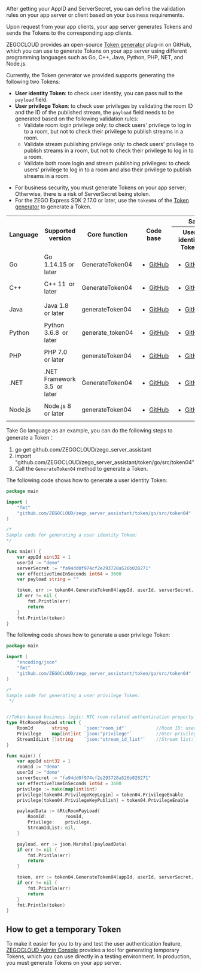 After getting your AppID and ServerSecret, you can define the validation rules on your app server or client based on your business requirements. 

Upon request from your app clients, your app server generates Tokens and sends the Tokens to the corresponding app clients. 

ZEGOCLOUD provides an open-source [Token generator](https://github.com/ZEGOCLOUD/zego_server_assistant) plug-in on GitHub, which you can use to generate Tokens on your app server using different programming languages such as Go, C++, Java, Python, PHP,.NET, and Node.js.

Currently, the Token generator we provided supports generating the following two Tokens:

- **User identity Token**: to check user identity, you can pass null to the `payload` field.
- **User privilege Token**: to check user privileges by validating the room ID and the ID of the published stream, the `payload` field needs to be generated based on the following validation rules:
    - Validate room login privilege only: to check users' privilege to log in to a room, but not to check their privilege to publish streams in a room.
    - Validate stream publishing privilege only: to check users' privilege to publish streams in a room, but not to check their privilege to log in to a room.
    - Validate both room login and stream publishing privileges: to check users' privilege to log in to a room and also their privilege to publish streams in a room.

<div class="mk-warning">

- For business security, you must generate Tokens on your app server; Otherwise, there is a risk of ServerSecret being stolen.
- For the ZEGO Express SDK 2.17.0 or later, use the `token04` of the [Token generator](https://github.com/ZEGOCLOUD/zego_server_assistant) to generate a Token.
</div>

<table>
  <colgroup>
    <col width="10%">
    <col width="20%">
    <col width="20%">
    <col width="20%">
    <col width="15%">
    <col width="15%">
  </colgroup>
  <tbody><tr>
    <th rowspan="2">Language</th>
    <th rowspan="2">Supported version</th>
    <th rowspan="2">Core function</th>
    <th rowspan="2">Code base</th>
    <th colspan="2">Sample code</th>
  </tr>
  <tr>
    <th>User identity Token</th>
    <th>User privilege Token</th>
  </tr>
  <tr>
    <td>Go</td>
    <td>Go 1.14.15 or later</td>
    <td>GenerateToken04</td>
    <td><ul><li><a target="_blank" href="https://github.com/ZEGOCLOUD/zego_server_assistant/blob/master/token/go/src/token04">GitHub</a></li></ul></td>
    <td><ul><li><a target="_blank" href="https://github.com/ZEGOCLOUD/zego_server_assistant/blob/master/token/go/sample/sample-base.go">GitHub</a></li></ul></td>
    <td><ul><li><a target="_blank" href="https://github.com/ZEGOCLOUD/zego_server_assistant/blob/master/token/go/sample/sample-for-rtcroom.go">GitHub</a></li></ul></td>
  </tr>
  <tr>
    <td>C++</td>
    <td>C++ 11&nbsp; or later</td>
    <td>GenerateToken04</td>
    <td><ul><li><a target="_blank" href="https://github.com/ZEGOCLOUD/zego_server_assistant/blob/master/token/c%2B%2B">GitHub</a></li></ul></td>
    <td colspan="2"><ul><li><a target="_blank" href="https://github.com/ZEGOCLOUD/zego_server_assistant/blob/master/token/c%2B%2B/sample/demo/main.cc">GitHub</a></li></ul></td>
  </tr>
  <tr>
    <td>Java</td>
    <td>Java 1.8&nbsp; or later</td>
    <td>generateToken04</td>
    <td><ul><li><a target="_blank" href="https://github.com/ZEGOCLOUD/zego_server_assistant/blob/master/token/java/token04">GitHub</a></li></ul></td>
    <td><ul><li><a target="_blank" href="https://github.com/ZEGOCLOUD/zego_server_assistant/blob/master/token/java/token04/src/im/zego/serverassistant/sample/Token04SampleBase.java">GitHub</a></li></ul></td>
    <td><ul><li><a target="_blank" href="https://github.com/ZEGOCLOUD/zego_server_assistant/blob/master/token/java/token04/src/im/zego/serverassistant/sample/Token04SampleForRtcRoom.java">GitHub</a></li></ul></td>
  </tr>
  <tr>
    <td>Python</td>
    <td>Python 3.6.8&nbsp; or later</td>
    <td>generate_token04</td>
    <td><ul><li><a target="_blank" href="https://github.com/ZEGOCLOUD/zego_server_assistant/blob/master/token/python/token04">GitHub</a></li></ul></td>
    <td><ul><li><a target="_blank" href="https://github.com/ZEGOCLOUD/zego_server_assistant/blob/master/token/python/token04/test/base_sample.py">GitHub</a></li></ul></td>
    <td><ul><li><a target="_blank" href="https://github.com/ZEGOCLOUD/zego_server_assistant/blob/master/token/python/token04/test/rtcroom_sample.py">GitHub</a></li></ul></td>
  </tr>
  <tr>
    <td>PHP</td>
    <td>PHP 7.0&nbsp; or later</td>
    <td>generateToken04</td>
    <td><ul><li><a target="_blank" href="https://github.com/ZEGOCLOUD/zego_server_assistant/blob/master/token/php/token04">GitHub</a></li></ul></td>
    <td><ul><li><a target="_blank" href="https://github.com/ZEGOCLOUD/zego_server_assistant/blob/master/token/php/token04/test/test.php">GitHub</a></li></ul></td>
    <td><ul><li><a target="_blank" href="https://github.com/ZEGOCLOUD/zego_server_assistant/blob/master/token/php/token04/test/testForRtcRoom.php">GitHub</a></li></ul></td>
  </tr>
  <tr>
    <td>.NET</td>
    <td>.NET Framework 3.5&nbsp; or later</td>
    <td>GenerateToken04</td>
    <td><ul><li><a target="_blank" href="https://github.com/ZEGOCLOUD/zego_server_assistant/blob/master/token/.net">GitHub</a></li></ul></td>
    <td colspan="2"><ul><li><a target="_blank" href="https://github.com/ZEGOCLOUD/zego_server_assistant/blob/master/token/.net/demo/WindowsFormsApp1/Form1.cs">GitHub</a></li></ul></td>
  </tr>
  <tr>
    <td>Node.js</td>
    <td>Node.js 8&nbsp; or later</td>
    <td>generateToken04</td>
    <td><ul><li><a target="_blank" href="https://github.com/ZEGOCLOUD/zego_server_assistant/blob/master/token/nodejs">GitHub</a></li></ul></td>
    <td><ul><li><a target="_blank" href="https://github.com/ZEGOCLOUD/zego_server_assistant/blob/master/token/nodejs/sample/sample-base.js">GitHub</a></li></ul></td>
    <td><ul><li><a target="_blank" href="https://github.com/ZEGOCLOUD/zego_server_assistant/blob/master/token/nodejs/sample/sample-rtc-room.js">GitHub</a></li></ul></td>
  </tr>
</tbody></table>



Take Go language as an example, you can do the following steps to generate a Token：

1. go get github.com/ZEGOCLOUD/zego_server_assistant
2. import "github.com/ZEGOCLOUD/zego_server_assistant/token/go/src/token04"
3. Call the `GenerateToken04` method to generate a Token.

The following code shows how to generate a user identity Token:


```go
package main

import (
    "fmt"
    "github.com/ZEGOCLOUD/zego_server_assistant/token/go/src/token04"
)

/*
Sample code for generating a user identity Token: 
*/

func main() {
    var appId uint32 = 1
    userId := "demo"
    serverSecret := "fa94dd0f974cf2e293728a526b028271"
    var effectiveTimeInSeconds int64 = 3600
    var payload string = ""

    token, err := token04.GenerateToken04(appId, userId, serverSecret, effectiveTimeInSeconds, payload)
    if err != nil {
        fmt.Println(err)
        return
    }
    fmt.Println(token)
}
```

The following code shows how to generate a user privilege Token:

```go
package main

import (
    "encoding/json"
    "fmt"
    "github.com/ZEGOCLOUD/zego_server_assistant/token/go/src/token04"
)

/*
Sample code for generating a user privilege Token:
 */


//Token-based business logic: RTC room-related authentication property 
type RtcRoomPayLoad struct {
    RoomId       string      `json:"room_id"`           //Room ID: used to to validate the room.
    Privilege    map[int]int `json:"privilege"`         //User privilege authentication control list: used to validate user privileges 
    StreamIdList []string    `json:"stream_id_list"`    //Stream list: used to validate the stream. This value can be null, and no stream will be validated if it is null.
}

func main() {
    var appId uint32 = 1
    roomId := "demo"
    userId := "demo"
    serverSecret := "fa94dd0f974cf2e293728a526b028271"
    var effectiveTimeInSeconds int64 = 3600
    privilege := make(map[int]int)
    privilege[token04.PrivilegeKeyLogin] = token04.PrivilegeEnable
    privilege[token04.PrivilegeKeyPublish] = token04.PrivilegeEnable

    payloadData := &RtcRoomPayLoad{
        RoomId:       roomId,
        Privilege:    privilege,
        StreamIdList: nil,
    }

    payload, err := json.Marshal(payloadData)
    if err != nil {
        fmt.Println(err)
        return
    }

    token, err := token04.GenerateToken04(appId, userId, serverSecret, effectiveTimeInSeconds, string(payload))
    if err != nil {
        fmt.Println(err)
        return
    }
    fmt.Println(token)
}
```

## How to get a temporary Token

To make it easier for you to try and test the user authentication feature, [ZEGOCLOUD Admin Console](https://console.zegocloud.com) provides a tool for generating temporary Tokens, which you can use directly in a testing environment. In production, you must generate Tokens on your app server.





















